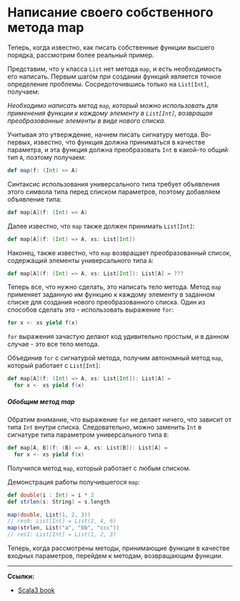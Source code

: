 # Написание своего собственного метода map

Теперь, когда известно, как писать собственные функции высшего порядка, рассмотрим более реальный пример.

Представим, что у класса `List` нет метода `map`, и есть необходимость его написать. 
Первым шагом при создании функций является точное определение проблемы. 
Сосредоточившись только на `List[Int]`, получаем:

_Необходимо написать метод `map`, который можно использовать для применения функции к каждому элементу в `List[Int]`, 
возвращая преобразованные элементы в виде нового списка._

Учитывая это утверждение, начнем писать сигнатуру метода. 
Во-первых, известно, что функция должна приниматься в качестве параметра, 
и эта функция должна преобразовать `Int` в какой-то общий тип `A`, поэтому получаем:

```scala
def map(f: (Int) => A)
```

Синтаксис использования универсального типа требует объявления этого символа типа перед списком параметров, 
поэтому добавляем объявление типа:

```scala
def map[A](f: (Int) => A)
```

Далее известно, что `map` также должен принимать `List[Int]`:

```scala
def map[A](f: (Int) => A, xs: List[Int])
```

Наконец, также известно, что `map` возвращает преобразованный список, содержащий элементы универсального типа `A`:

```scala
def map[A](f: (Int) => A, xs: List[Int]): List[A] = ???
```

Теперь все, что нужно сделать, это написать тело метода. 
Метод `map` применяет заданную им функцию к каждому элементу в заданном списке 
для создания нового преобразованного списка. 
Один из способов сделать это - использовать выражение `for`:

```scala
for x <- xs yield f(x)
```

`for` выражения зачастую делают код удивительно простым, и в данном случае - это все тело метода.

Объединив `for` с сигнатурой метода, получим автономный метод `map`, который работает с `List[Int]`:

```scala
def map[A](f: (Int) => A, xs: List[Int]): List[A] =
  for x <- xs yield f(x)
```

##### Обобщим метод map

Обратим внимание, что выражение `for` не делает ничего, что зависит от типа `Int` внутри списка. 
Следовательно, можно заменить `Int` в сигнатуре типа параметром универсального типа `B`:

```scala
def map[A, B](f: (B) => A, xs: List[B]): List[A] =
  for x <- xs yield f(x)
```

Получился метод `map`, который работает с любым списком. 

Демонстрация работы получившегося `map`:

```scala
def double(i : Int) = i * 2
def strlen(s: String) = s.length

map(double, List(1, 2, 3))
// res0: List[Int] = List(2, 4, 6)           
map(strlen, List("a", "bb", "ccc"))
// res1: List[Int] = List(1, 2, 3)
```

Теперь, когда рассмотрены методы, принимающие функции в качестве входных параметров, 
перейдем к методам, возвращающим функции.


---

**Ссылки:**
- [Scala3 book](https://docs.scala-lang.org/scala3/book/fun-write-map-function.html)
